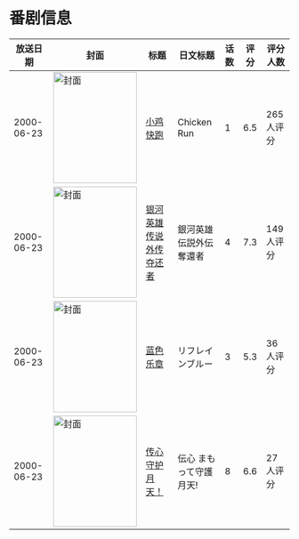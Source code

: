 # 番剧信息

|放送日期|封面|标题|日文标题|话数|评分|评分人数|
|---|---|---|---|---|---|---|
|2000-06-23|<img src="https://lain.bgm.tv/pic/cover/c/4b/2e/58914_yfw7P.jpg" alt="封面" style="width:150px;height:200px;object-fit:cover;">|[小鸡快跑](https://bangumi.tv/subject/58914)|Chicken Run|1|6.5|265人评分|
|2000-06-23|<img src="https://lain.bgm.tv/pic/cover/c/79/d1/79686_xV938.jpg" alt="封面" style="width:150px;height:200px;object-fit:cover;">|[银河英雄传说外传 夺还者](https://bangumi.tv/subject/79686)|銀河英雄伝説外伝 奪還者|4|7.3|149人评分|
|2000-06-23|<img src="https://lain.bgm.tv/pic/cover/c/35/71/82530_OcJ0E.jpg" alt="封面" style="width:150px;height:200px;object-fit:cover;">|[蓝色乐章](https://bangumi.tv/subject/82530)|リフレインブルー|3|5.3|36人评分|
|2000-06-23|<img src="https://lain.bgm.tv/pic/cover/c/b6/38/207622_NmdhZ.jpg" alt="封面" style="width:150px;height:200px;object-fit:cover;">|[传心 守护月天！](https://bangumi.tv/subject/207622)|伝心 まもって守護月天!|8|6.6|27人评分|
